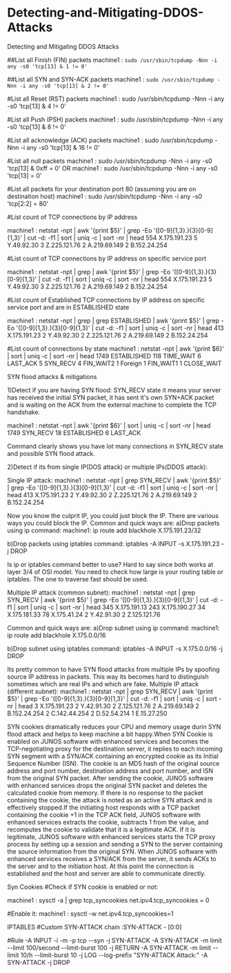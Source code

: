 # Detecting-and-Mitigating-DDOS-Attacks

Detecting and Mitigating DDOS Attacks

##List all Finish (FIN) packets
machine1 : ```sudo /usr/sbin/tcpdump -Nnn -i any -s0 'tcp[13] & 1 != 0'```


##List all SYN and SYN-ACK packets
machine1 : ```sudo /usr/sbin/tcpdump -Nnn -i any -s0 'tcp[13] & 2 != 0' ```


#List all Reset (RST) packets
machine1 : sudo /usr/sbin/tcpdump -Nnn -i any -s0 'tcp[13] & 4 != 0'


#List all Push (PSH) packets
machine1 : sudo /usr/sbin/tcpdump -Nnn -i any -s0 'tcp[13] & 8 != 0'


#List all acknowledge (ACK) packets
machine1 : sudo /usr/sbin/tcpdump -Nnn -i any -s0 'tcp[13] & 16 != 0'


#List all null packets
machine1 : sudo /usr/sbin/tcpdump -Nnn -i any -s0 'tcp[13] & 0xff = 0'
OR
machine1 : sudo /usr/sbin/tcpdump -Nnn -i any -s0 'tcp[13] = 0'

#List all packets for your destination port 80 (assuming you are on destination host)
machine1 : sudo /usr/sbin/tcpdump -Nnn -i any -s0 'tcp[2:2] = 80'



#List count of TCP connections by IP address

machine1 : netstat -npt | awk '{print $5}' | grep -Eo '([0-9]{1,3}\.){3}[0-9]{1,3}' | cut -d: -f1 | sort | uniq -c | sort -nr | head
      554  X.175.191.23
      5      Y.49.92.30
      3      Z.225.121.76
      2     A.219.69.149
      2     B.152.24.254





#List count of TCP connections by IP address on specific service port

machine1 : netstat -npt | grep <port>  | awk '{print $5}' | grep -Eo '([0-9]{1,3}\.){3}[0-9]{1,3}' | cut -d: -f1 | sort | uniq -c | sort -nr | head
      554  X.175.191.23
      5      Y.49.92.30
      3      Z.225.121.76
      2     A.219.69.149
      2     B.152.24.254



#List count of Established TCP connections by IP address  on specific service port and are in ESTABLISHED state

machine1 : netstat -npt | grep <port> | grep ESTABLISHED | awk '{print $5}' | grep -Eo '([0-9]{1,3}\.){3}[0-9]{1,3}' | cut -d: -f1 | sort | uniq -c | sort -nr | head
      413  X.175.191.23
      2      Y.49.92.30
      2      Z.225.121.76
      2     A.219.69.149
      2     B.152.24.254

#List count of connections by state
machine1 : netstat -npt | awk '{print $6}' | sort | uniq -c | sort -nr | head
   1749 ESTABLISHED
    118 TIME_WAIT
      6 LAST_ACK
      5 SYN_RECV
      4 FIN_WAIT2
      1 Foreign
      1 FIN_WAIT1
      1 CLOSE_WAIT


SYN flood attacks & mitigations

1)Detect if you are having SYN flood: 
SYN_RECV state it means your server has received the initial SYN packet, it has sent it's own SYN+ACK packet and is waiting on the ACK from the external machine to complete the TCP handshake.

machine1 : netstat -npt | awk '{print $6}' | sort | uniq -c | sort -nr | head
   1749 SYN_RECV
    18 ESTABLISHED
      6 LAST_ACK


Command clearly shows you have lot many connections in SYN_RECV state and possible SYN flood attack.

2)Detect if its from single IP(DOS attack) or multiple IPs(DDOS attack):


Single IP attack:
machine1 : netstat -npt  | grep SYN_RECV | awk '{print $5}' | grep -Eo '([0-9]{1,3}\.){3}[0-9]{1,3}' | cut -d: -f1 | sort | uniq -c | sort -nr | head
      413  X.175.191.23
      2      Y.49.92.30
      2      Z.225.121.76
      2     A.219.69.149
      2     B.152.24.254


Now you know the culprit IP, you could just block the IP. There are various ways you could block the IP.
Common and quick ways are:
a)Drop packets using ip command: 
machine1: ip route add blackhole X.175.191.23/32

b)Drop packets using iptables command:
iptables -A INPUT -s X.175.191.23 -j DROP

Is ip or iptables command better to use? Hard to say since both works at layer 3/4 of OSI model. You need to check how large is your routing table or iptables. The one to traverse fast should be used.

Multiple IP attack (common subnet):
machine1 : netstat -npt  | grep SYN_RECV | awk '{print $5}' | grep -Eo '([0-9]{1,3}\.){3}[0-9]{1,3}' | cut -d: -f1 | sort | uniq -c | sort -nr | head
      345  X.175.191.13
      243  X.175.190.27
      34  X.175.181.33
      78  X.175.41.24
      2  Y.42.91.30
      2   Z.125.121.76


Common and quick ways are:
a)Drop subnet using ip command: 
machine1: ip route add blackhole X.175.0.0/16

b)Drop subnet using iptables command:
iptables -A INPUT -s X.175.0.0/16 -j DROP




Its pretty common to have SYN flood attacks from multiple IPs by spoofing source IP address in packets. This way its becomes hard to distinguish sometimes which are real IPs and which are fake.
Multiple IP attack (different subnet):
machine1 : netstat -npt  | grep SYN_RECV | awk '{print $5}' | grep -Eo '([0-9]{1,3}\.){3}[0-9]{1,3}' | cut -d: -f1 | sort | uniq -c | sort -nr | head
      3  X.175.191.23
      2  Y.42.91.30
      2   Z.125.121.76
      2   A.219.69.149
      2   B.152.24.254
     2   C.142.44.254
     2   D.52.54.214
     1   E.15.27.250



SYN cookies dramatically reduces your CPU and memory usage durin SYN flood attack and helps to keep machine a bit happy.When SYN Cookie is enabled on JUNOS software with enhanced services and becomes the TCP-negotiating proxy for the destination server, it replies to each incoming SYN segment with a SYN/ACK containing an encrypted cookie as its Initial Sequence Number (ISN). The cookie is an MD5 hash of the original source address and port number, destination address and port number, and ISN from the original SYN packet. After sending the cookie, JUNOS software with enhanced services drops the original SYN packet and deletes the calculated cookie from memory. If there is no response to the packet containing the cookie, the attack is noted as an active SYN attack and is effectively stopped.If the initiating host responds with a TCP packet containing the cookie +1 in the TCP ACK field, JUNOS software with enhanced services extracts the cookie, subtracts 1 from the value, and recomputes the cookie to validate that it is a legitimate ACK. If it is legitimate, JUNOS software with enhanced services starts the TCP proxy process by setting up a session and sending a SYN to the server containing the source information from the original SYN. When JUNOS software with enhanced services receives a SYN/ACK from the server, it sends ACKs to the server and to the initiation host. At this point the connection is established and the host and server are able to communicate directly.

Syn Cookies
#Check if SYN cookie is enabled or not:

machine1 : sysctl -a | grep tcp_syncookies
net.ipv4.tcp_syncookies = 0

#Enable it:
machine1 : sysctl -w net.ipv4.tcp_syncookies=1



IPTABLES
#Custom SYN-ATTACK chain
:SYN-ATTACK - [0:0]

#Rule
-A INPUT -i <your interface> -m -p tcp --syn -j SYN-ATTACK
-A SYN-ATTACK -m limit --limit 100/second --limit-burst 100 -j RETURN
-A SYN-ATTACK -m limit --limit 10/h --limit-burst 10 -j LOG --log-prefix "SYN-ATTACK Attack:"
-A SYN-ATTACK -j DROP

